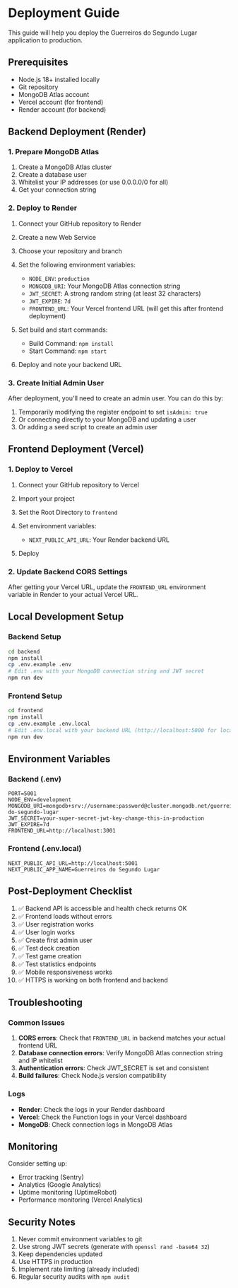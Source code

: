 # Deployment Guide

This guide will help you deploy the Guerreiros do Segundo Lugar application to production.

## Prerequisites

- Node.js 18+ installed locally
- Git repository
- MongoDB Atlas account
- Vercel account (for frontend)
- Render account (for backend)

## Backend Deployment (Render)

### 1. Prepare MongoDB Atlas

1. Create a MongoDB Atlas cluster
2. Create a database user
3. Whitelist your IP addresses (or use 0.0.0.0/0 for all)
4. Get your connection string

### 2. Deploy to Render

1. Connect your GitHub repository to Render
2. Create a new Web Service
3. Choose your repository and branch
4. Set the following environment variables:
   - `NODE_ENV`: `production`
   - `MONGODB_URI`: Your MongoDB Atlas connection string
   - `JWT_SECRET`: A strong random string (at least 32 characters)
   - `JWT_EXPIRE`: `7d`
   - `FRONTEND_URL`: Your Vercel frontend URL (will get this after frontend deployment)

5. Set build and start commands:
   - Build Command: `npm install`
   - Start Command: `npm start`

6. Deploy and note your backend URL

### 3. Create Initial Admin User

After deployment, you'll need to create an admin user. You can do this by:

1. Temporarily modifying the register endpoint to set `isAdmin: true`
2. Or connecting directly to your MongoDB and updating a user
3. Or adding a seed script to create an admin user

## Frontend Deployment (Vercel)

### 1. Deploy to Vercel

1. Connect your GitHub repository to Vercel
2. Import your project
3. Set the Root Directory to `frontend`
4. Set environment variables:
   - `NEXT_PUBLIC_API_URL`: Your Render backend URL

5. Deploy

### 2. Update Backend CORS Settings

After getting your Vercel URL, update the `FRONTEND_URL` environment variable in Render to your actual Vercel URL.

## Local Development Setup

### Backend Setup

```bash
cd backend
npm install
cp .env.example .env
# Edit .env with your MongoDB connection string and JWT secret
npm run dev
```

### Frontend Setup

```bash
cd frontend
npm install
cp .env.example .env.local
# Edit .env.local with your backend URL (http://localhost:5000 for local)
npm run dev
```

## Environment Variables

### Backend (.env)
```
PORT=5001
NODE_ENV=development
MONGODB_URI=mongodb+srv://username:password@cluster.mongodb.net/guerreiros-do-segundo-lugar
JWT_SECRET=your-super-secret-jwt-key-change-this-in-production
JWT_EXPIRE=7d
FRONTEND_URL=http://localhost:3001
```

### Frontend (.env.local)
```
NEXT_PUBLIC_API_URL=http://localhost:5001
NEXT_PUBLIC_APP_NAME=Guerreiros do Segundo Lugar
```

## Post-Deployment Checklist

1. ✅ Backend API is accessible and health check returns OK
2. ✅ Frontend loads without errors
3. ✅ User registration works
4. ✅ User login works
5. ✅ Create first admin user
6. ✅ Test deck creation
7. ✅ Test game creation
8. ✅ Test statistics endpoints
9. ✅ Mobile responsiveness works
10. ✅ HTTPS is working on both frontend and backend

## Troubleshooting

### Common Issues

1. **CORS errors**: Check that `FRONTEND_URL` in backend matches your actual frontend URL
2. **Database connection errors**: Verify MongoDB Atlas connection string and IP whitelist
3. **Authentication errors**: Check JWT_SECRET is set and consistent
4. **Build failures**: Check Node.js version compatibility

### Logs

- **Render**: Check the logs in your Render dashboard
- **Vercel**: Check the Function logs in your Vercel dashboard
- **MongoDB**: Check connection logs in MongoDB Atlas

## Monitoring

Consider setting up:
- Error tracking (Sentry)
- Analytics (Google Analytics)
- Uptime monitoring (UptimeRobot)
- Performance monitoring (Vercel Analytics)

## Security Notes

1. Never commit environment variables to git
2. Use strong JWT secrets (generate with `openssl rand -base64 32`)
3. Keep dependencies updated
4. Use HTTPS in production
5. Implement rate limiting (already included)
6. Regular security audits with `npm audit`